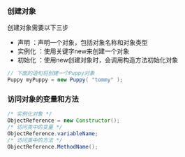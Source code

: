 ### 创建对象
创建对象需要以下三步
- 声明 ：声明一个对象，包括对象名称和对象类型
- 实例化 ：使用关键字new来创建一个对象
- 初始化 ：使用new创建对象时，会调用构造方法初始化对象
```java
// 下面的语句将创建一个Puppy对象
Puppy myPuppy = new Puppy( "tommy" );
```
### 访问对象的变量和方法
```java
/* 实例化对象 */
ObjectReference = new Constructor();
/* 访问类中的变量 */
ObjectReference.variableName;
/* 访问类中的方法 */
ObjectReference.MethodName();
```